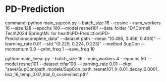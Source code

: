 # PD-Prediction

command: python main_supcon.py --batch_size 16 --cosine --num_workers 16 --size 128 --epochs 100 --model resnet101 --data_folder "D:\Cornell Tech\2024 Spring\ML for health\PD-Prediction\PD-Prediction\complete_data" --dataset path --mean "(0.485, 0.456, 0.406)" --learning_rate 0.01 --std "(0.229, 0.224, 0.225)" --method SupCon --momentum 0.9 --print_freq 1 --save_freq 10


python main_linear.py --batch_size 16 --num_workers 4 --epochs 50 --model resnet101 --dataset cifar100 --learning_rate 0.01 --ckpt "save/SupCon/path_models/SupCon_path_resnet101_lr_0.01_decay_0.0001_bsz_16_temp_0.07_trial_0_cosine/last.pth" 
